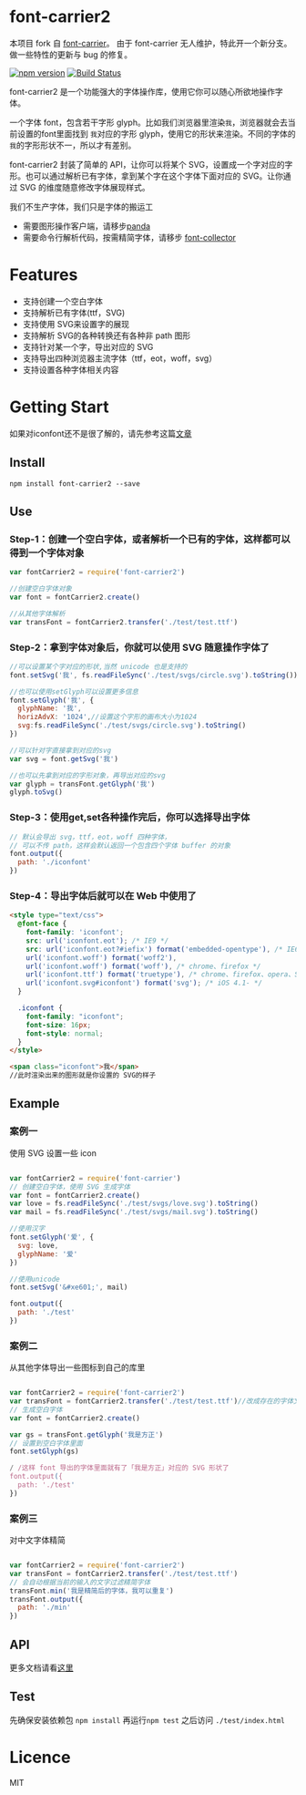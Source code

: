 # font-carrier2

本项目 fork 自 [font-carrier](https://github.com/purplebamboo/font-carrier)。 由于 font-carrier 无人维护，特此开一个新分支。做一些特性的更新与 bug 的修复。

[![npm version](https://badge.fury.io/js/font-carrier2.svg)](https://badge.fury.io/js/font-carrier2) [![Build Status](https://travis-ci.org/guowenfh/font-carrier2.svg?branch=master)](https://travis-ci.org/guowenfh/font-carrier2)

font-carrier2 是一个功能强大的字体操作库，使用它你可以随心所欲地操作字体。

一个字体 font，包含若干字形 glyph。比如我们浏览器里渲染`我`，浏览器就会去当前设置的font里面找到 `我`对应的字形 glyph，使用它的形状来渲染。不同的字体的`我`的字形形状不一，所以才有差别。

font-carrier2 封装了简单的 API，让你可以将某个 SVG，设置成一个字对应的字形。也可以通过解析已有字体，拿到某个字在这个字体下面对应的 SVG。让你通过 SVG 的维度随意修改字体展现样式。

我们不生产字体，我们只是字体的搬运工

- 需要图形操作客户端，请移步[panda](https://github.com/stormtea123/panda)
- 需要命令行解析代码，按需精简字体，请移步 [font-collector](https://github.com/JailBreakC/font-collector)


# Features

* 支持创建一个空白字体
* 支持解析已有字体(ttf，SVG)
* 支持使用 SVG来设置字的展现
* 支持解析 SVG的各种转换还有各种非 path 图形
* 支持针对某一个字，导出对应的 SVG
* 支持导出四种浏览器主流字体（ttf，eot，woff，svg）
* 支持设置各种字体相关内容


# Getting Start

如果对iconfont还不是很了解的，请先参考这篇[文章](http://purplebamboo.github.io/2014/01/09/iconfont/)

## Install


```
npm install font-carrier2 --save
```


## Use

### Step-1：创建一个空白字体，或者解析一个已有的字体，这样都可以得到一个字体对象

``` js
var fontCarrier2 = require('font-carrier2')

//创建空白字体对象
var font = fontCarrier2.create()

//从其他字体解析
var transFont = fontCarrier2.transfer('./test/test.ttf')
```

### Step-2：拿到字体对象后，你就可以使用 SVG 随意操作字体了

``` js
//可以设置某个字对应的形状,当然 unicode 也是支持的
font.setSvg('我', fs.readFileSync('./test/svgs/circle.svg').toString())

//也可以使用setGlyph可以设置更多信息
font.setGlyph('我', {
  glyphName: '我',
  horizAdvX: '1024',//设置这个字形的画布大小为1024
  svg:fs.readFileSync('./test/svgs/circle.svg').toString()
})

//可以针对字直接拿到对应的svg
var svg = font.getSvg('我')

//也可以先拿到对应的字形对象，再导出对应的svg
var glyph = transFont.getGlyph('我')
glyph.toSvg()

```

### Step-3：使用get,set各种操作完后，你可以选择导出字体

``` js
// 默认会导出 svg，ttf，eot，woff 四种字体，
// 可以不传 path，这样会默认返回一个包含四个字体 buffer 的对象
font.output({
  path: './iconfont'
})

```

### Step-4：导出字体后就可以在 Web 中使用了

``` html
<style type="text/css">
  @font-face {
    font-family: 'iconfont';
    src: url('iconfont.eot'); /* IE9 */
    src: url('iconfont.eot?#iefix') format('embedded-opentype'), /* IE6-IE8 */
    url('iconfont.woff') format('woff2'),
    url('iconfont.woff') format('woff'), /* chrome、firefox */
    url('iconfont.ttf') format('truetype'), /* chrome、firefox、opera、Safari, Android, iOS 4.2+*/
    url('iconfont.svg#iconfont') format('svg'); /* iOS 4.1- */
  }

  .iconfont {
    font-family: "iconfont";
    font-size: 16px;
    font-style: normal;
  }
</style>

<span class="iconfont">我</span>
//此时渲染出来的图形就是你设置的 SVG的样子

```

## Example

### 案例一

使用 SVG 设置一些 icon

```js

var fontCarrier2 = require('font-carrier')
// 创建空白字体，使用 SVG 生成字体
var font = fontCarrier2.create()
var love = fs.readFileSync('./test/svgs/love.svg').toString()
var mail = fs.readFileSync('./test/svgs/mail.svg').toString()

//使用汉字
font.setGlyph('爱', {
  svg: love,
  glyphName: '爱'
})

//使用unicode
font.setSvg('&#xe601;', mail)

font.output({
  path: './test'
})

```


### 案例二

从其他字体导出一些图标到自己的库里

``` js

var fontCarrier2 = require('font-carrier2')
var transFont = fontCarrier2.transfer('./test/test.ttf')//改成存在的字体文件地址
// 生成空白字体
var font = fontCarrier2.create()

var gs = transFont.getGlyph('我是方正')
// 设置到空白字体里面
font.setGlyph(gs)

/ /这样 font 导出的字体里面就有了「我是方正」对应的 SVG 形状了
font.output({
  path: './test'
})


```

### 案例三

对中文字体精简

``` js

var fontCarrier2 = require('font-carrier2')
var transFont = fontCarrier2.transfer('./test/test.ttf')
// 会自动根据当前的输入的文字过滤精简字体
transFont.min('我是精简后的字体，我可以重复')
transFont.output({
  path: './min'
})

```


## API

更多文档请看[这里](./doc/api.md)


## Test

先确保安装依赖包 `npm install` 再运行`npm test` 之后访问 `./test/index.html`


# Licence

MIT

